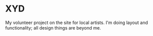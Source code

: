 # XYD
My volunteer project on the site for local artists.
I'm doing layout and functionality; all design things are beyond me.
